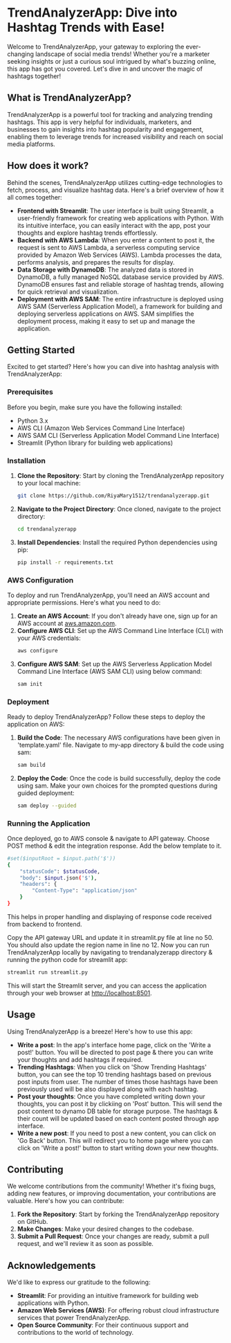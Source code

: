 # TrendAnalyzerApp: Dive into Hashtag Trends with Ease!

Welcome to TrendAnalyzerApp, your gateway to exploring the ever-changing landscape of social media trends! Whether you're a marketer seeking insights or just a curious soul intrigued by what's buzzing online, this app has got you covered. Let's dive in and uncover the magic of hashtags together!

## What is TrendAnalyzerApp?

TrendAnalyzerApp is a powerful tool for tracking and analyzing trending hashtags. This app is very helpful for individuals, marketers, and businesses to gain insights into hashtag popularity and engagement, enabling them to leverage trends for increased visibility and reach on social media platforms.

## How does it work?

Behind the scenes, TrendAnalyzerApp utilizes cutting-edge technologies to fetch, process, and visualize hashtag data. Here's a brief overview of how it all comes together:

- **Frontend with Streamlit**: The user interface is built using Streamlit, a user-friendly framework for creating web applications with Python. With its intuitive interface, you can easily interact with the app, post your thoughts and explore hashtag trends effortlessly.
- **Backend with AWS Lambda**: When you enter a content to post it, the request is sent to AWS Lambda, a serverless computing service provided by Amazon Web Services (AWS). Lambda processes the data, performs analysis, and prepares the results for display.
- **Data Storage with DynamoDB**: The analyzed data is stored in DynamoDB, a fully managed NoSQL database service provided by AWS. DynamoDB ensures fast and reliable storage of hashtag trends, allowing for quick retrieval and visualization.
- **Deployment with AWS SAM**: The entire infrastructure is deployed using AWS SAM (Serverless Application Model), a framework for building and deploying serverless applications on AWS. SAM simplifies the deployment process, making it easy to set up and manage the application.

## Getting Started

Excited to get started? Here's how you can dive into hashtag analysis with TrendAnalyzerApp:

### Prerequisites

Before you begin, make sure you have the following installed:

- Python 3.x
- AWS CLI (Amazon Web Services Command Line Interface)
- AWS SAM CLI (Serverless Application Model Command Line Interface)
- Streamlit (Python library for building web applications)

### Installation

1. **Clone the Repository**: Start by cloning the TrendAnalyzerApp repository to your local machine:
    ```bash
    git clone https://github.com/RiyaMary1512/trendanalyzerapp.git
    ```
2. **Navigate to the Project Directory**: Once cloned, navigate to the project directory:
    ```bash
    cd trendanalyzerapp
    ```
3. **Install Dependencies**: Install the required Python dependencies using pip:
    ```bash
    pip install -r requirements.txt
    ```
    
### AWS Configuration

To deploy and run TrendAnalyzerApp, you'll need an AWS account and appropriate permissions. Here's what you need to do:

1. **Create an AWS Account**: If you don't already have one, sign up for an AWS account at [aws.amazon.com](https://aws.amazon.com).
2. **Configure AWS CLI**: Set up the AWS Command Line Interface (CLI) with your AWS credentials:
    ```bash
    aws configure
    ```
3. **Configure AWS SAM**: Set up the AWS Serverless Application Model Command Line Interface (AWS SAM CLI) using below command:
    ```bash
    sam init
    ```
### Deployment

Ready to deploy TrendAnalyzerApp? Follow these steps to deploy the application on AWS:

1. **Build the Code**: The necessary AWS configurations have been given in 'template.yaml' file. Navigate to my-app directory & build the code using sam:
    ```bash
    sam build
    ```
2. **Deploy the Code**: Once the code is build successfully, deploy the code using sam. Make your own choices for the prompted questions during guided deployment:
    ```bash
    sam deploy --guided
    ```
    
### Running the Application

Once deployed, go to AWS console & navigate to API gateway. Choose POST method & edit the integration response. Add the below template to it. 
```bash
#set($inputRoot = $input.path('$'))
{
    "statusCode": $statusCode,
    "body": $input.json('$'),
    "headers": {
        "Content-Type": "application/json"
    }
}
```
This helps in proper handling and displaying of response code received from backend to frontend. 

Copy the API gateway URL and update it in streamlit.py file at line no 50. You should also update the region name in line no 12. Now you can run TrendAnalyzerApp locally by navigating to trendanalyzerapp directory & running the python code for streamlit app:
```bash
streamlit run streamlit.py
```
This will start the Streamlit server, and you can access the application through your web browser at [http://localhost:8501](http://localhost:8501).

## Usage

Using TrendAnalyzerApp is a breeze! Here's how to use this app:

- **Write a post**: In the app's interface home page, click on the 'Write a post!' button. You will be directed to post page & there you can write your thoughts and add hashtags if required.
- **Trending Hashtags**: When you click on 'Show Trending Hashtags' button, you can see the top 10 trending hashtags based on previous post inputs from user. The number of times those hashtags have been previously used will be also displayed along with each hashtag.
- **Post your thoughts**: Once you have completed writing down your thoughts, you can post it by clickiing on 'Post' button. This will send the post content to dynamo DB table for storage purpose. The hashtags & their count will be updated based on each content posted through app interface.
- **Write a new post**: If you need to post a new content, you can click on 'Go Back' button. This will redirect you to home page where you can click on 'Write a post!' button to start writing down your new thoughts.

## Contributing

We welcome contributions from the community! Whether it's fixing bugs, adding new features, or improving documentation, your contributions are valuable. Here's how you can contribute:

1. **Fork the Repository**: Start by forking the TrendAnalyzerApp repository on GitHub.
2. **Make Changes**: Make your desired changes to the codebase.
3. **Submit a Pull Request**: Once your changes are ready, submit a pull request, and we'll review it as soon as possible.

## Acknowledgements

We'd like to express our gratitude to the following:

- **Streamlit**: For providing an intuitive framework for building web applications with Python.
- **Amazon Web Services (AWS)**: For offering robust cloud infrastructure services that power TrendAnalyzerApp.
- **Open Source Community**: For their continuous support and contributions to the world of technology.

